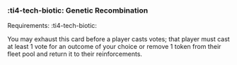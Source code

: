 ### :ti4-tech-biotic: **Genetic Recombination**

Requirements: :ti4-tech-biotic:

You may exhaust this card before a player casts votes; that player must cast at least 1 vote for an outcome of your choice or remove 1 token from their fleet pool and return it to their reinforcements.
